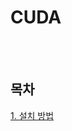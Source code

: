 # CUDA

<br><br>

## 목차
<p>

[1. 설치 방법](https://github.com/DrMaemi/Study/tree/master/Tools/CUDA/1.%20설치%20방법)<br>
</p>

<br><br>
